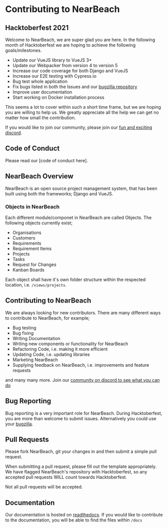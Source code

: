 # Contributing to NearBeach 

##  Hacktoberfest 2021

Welcome to NearBeach, we are super glad you are here. In the following month of Hacktoberfest we are hoping to achieve the following goals/milestones.

- Update our VueJS library to VueJS 3+
- Update our Webpacker from version 4 to version 5
- Increase our code coverage for both Django and VueJS
- Increase our E2E testing with Cypress.io
- Bug test whole application
- Fix bugs listed in both the Issues and our [bugzilla repository](https://bugzilla.nearbeach.org)
- Improve user documentation
- Start working on Docker installation process

This seems a lot to cover within such a short time frame, but we are hoping you are willing to help us. We greatly appreciate all the help we can get no matter how small the contribution.

If you would like to join our community, please join our [fun and exciting discord](https://discord.gg/64uhRztS6n).


## Code of Conduct

Please read our [code of conduct here].


## NearBeach Overview

NearBeach is an open source project management system, that has been built using both the frameworks; Django and VueJS.

### Objects in NearBeach

Each different module/componet in NearBeach are called Objects. The following objects currently exist;

- Organisations
- Customers
- Requirements
- Requirement Items
- Projects
- Tasks
- Request for Changes
- Kanban Boards

Each object shall have it's own folder structure within the respected location, i.e. `/views/projects`.


## Contributing to NearBeach

We are always looking for new contributors. There are many different ways to contribute to NearBeach, for example;

- Bug testing
- Bug fixing
- Writing Documentation
- Writing new components or functionality for NearBeach
- Refactoring Code, i.e. making it more efficient
- Updating Code, i.e. updating libraries
- Marketing NearBeach
- Supplying feedback on NearBeach, i.e. improvements and feature requests

and many many more. Join our [community on discord to see what you can do](https://discord.gg/64uhRztS6n)


## Bug Reporting

Bug reporting is a very important role for NearBeach. During Hacktoberfest, you are more than welcome to submit issues. Alternatively you could use your [bugzilla](https://bugzilla.nearbeach.org).


## Pull Requests

Please fork NearBeach, git your changes in and then submit a simple pull request. 

When submitting a pull request, please fill out the template appropriately. We have flagged NearBeach's repository with Hacktoberfest, so any accepted pull requests WILL count towards Hacktoberfest.

Not all pull requests will be accepted.


## Documentation

Our documentation is hosted on [readthedocs](https://nearbeach.readthedocs.io). If you would like to contribute to the documentation, you will be able to find the files within `/docs`
